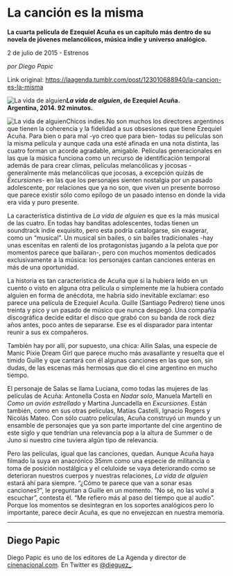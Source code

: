 # La canción es la misma

**La cuarta película de Ezequiel Acuña es un capítulo más dentro de su novela de jóvenes melancólicos, música indie y universo analógico.**

2 de julio de 2015 - Estrenos

_por Diego Papic_

Link original: https://laagenda.tumblr.com/post/123010688940/la-cancion-es-la-misma

![La vida de alguien](https://64.media.tumblr.com/c106846a32254b86b16f64cfce21e981/tumblr_inline_pjzqotHVud1t6q87u_500.jpg)***La vida de alguien*, de Ezequiel Acuña.  
 Argentina, 2014. 92 minutos.**

![La vida de alguien](https://64.media.tumblr.com/c106846a32254b86b16f64cfce21e981/tumblr_inline_pjzqotHVud1t6q87u_500.jpg)Chicos indies.No son muchos los directores argentinos que tienen la coherencia y la fidelidad a sus obsesiones que tiene Ezequiel Acuña. Para bien o para mal -yo creo que para bien- todas su películas son la misma película y aunque cada una esté afinada en una nota distinta, las cuatro forman un acorde agradable, amigable. Películas generacionales en las que la música funciona como un recurso de identificación temporal además de para crear climas, películas melancólicas y jocosas -generalmente más melancólicas que jocosas, a excepción quizás de *Excursiones*- en las que los personajes sienten nostalgia por un pasado adolescente, por relaciones que ya no son, que viven un presente borroso que parece existir sólo como epílogo de un pasado intenso en donde la vida era vida y puro presente.

La característica distintiva de *La vida de alguien* es que es la más musical de las cuatro. En todas hay banditas adolescentes, todas tienen un soundtrack indie exquisito, pero esta podría catalogarse, sin exagerar, como un “musical”. Un musical sin bailes, o sin bailes tradicionales -hay unas escenitas en ralenti de los protagonistas jugando a la pelota que por momentos parece que bailaran-, pero con muchos momentos dedicados exclusivamente a la música: los personajes cantan canciones enteras en más de una oportunidad.

La historia es tan característica de Acuña que si la hubiera leído en un cuento o visto en alguna otra película o simplemente me la hubiera contado alguien en forma de anécdota, me habría sido inevitable exclamar: eso parece una película de Ezequiel Acuña. Guille (Santiago Pedrero) tiene unos treinta y pico y un pasado de músico que nunca despegó. Una compañía discográfica decide editar el disco que grabó con su banda de rock diez años antes, poco antes de separarse. Ese es el disparador para intentar reunir a sus ex compañeros.

También hay por allí, por supuesto, una chica: Ailín Salas, una especie de Manic Pixie Dream Girl que parece mucho más avasallante y resuelta que el tímido Guille y que cantará con él algunas canciones en las que son, sin dudas, de las escenas más hermosas que dio el cine argentino en mucho tiempo.

El personaje de Salas se llama Luciana, como todas las mujeres de las películas de Acuña: Antonella Costa en *Nadar solo*, Manuela Martelli en *Como un avión estrellado* y Martina Juncadella en *Excursiones*. Están también, como en sus otras películas, Matías Castelli, Ignacio Rogers y Nicolás Mateo. Con sólo cuatro películas, Acuña construyó un mundo y un ensamble de personajes que ya son parte importante del cine argentino de este siglo y que tendrían una relevancia pop a la altura de Summer o de Juno si nuestro cine tuviera algún tipo de relevancia.

Pero las películas, igual que las canciones, quedan. Aunque Acuña haya filmado la suya en anacrónico 35mm como una especie de militancia o toma de posición nostálgica y el celuloide se vaya deteriorando como se deterioran nuestros cuerpos y nuestras relaciones, *La vida de alguien* estará ahí para siempre. “¿Cómo te parece que van a sonar esas canciones?”, le preguntan a Guille en un momento. “No sé, no las volví a escuchar”, contesta él. “Me refiero más al paso del tiempo que al audio”. Porque los momentos se desintegran en los soportes analógicos pero lo importante, parece decir Acuña, es que no envejezcan en nuestra memoria.

  




---

 Diego Papic
------------

 Diego Papic es uno de los editores de La Agenda y director de [cinenacional.com](http://www.cinenacional.com). En Twitter es [@dieguez\_](http://www.twitter.com/dieguez_). 

